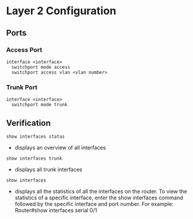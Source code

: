 # Layer 2 Configuration
## Ports
### Access Port
```
interface <interface>
  switchport mode access
  switchport access vlan <vlan number>
```

### Trunk Port
```
interface <interface>     
  switchport mode trunk     
```


## Verification
`show interfaces status`
- displays an overview of all interfaces

`show interfaces trunk`
- displays all trunk interfaces

`show interfaces`
- displays all the statistics of all the interfaces on the router. To view the statistics of a specific interface, enter the show interfaces command followed by the specific interface and port number. For example: Router#show interfaces serial 0/1